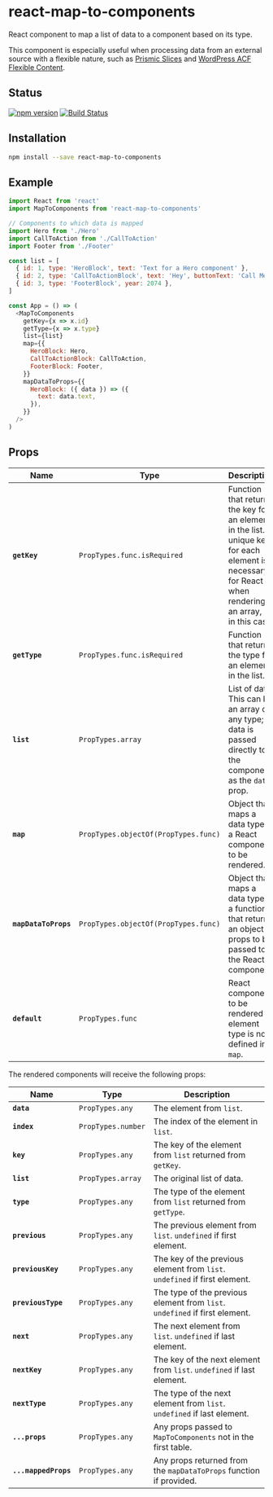 # react-map-to-components

React component to map a list of data to a component based on its type.

This component is especially useful when processing data from an external
source with a flexible nature, such as [Prismic
Slices](https://prismic.io/feature/dynamic-layout-content-components) and
[WordPress ACF Flexible
Content](https://www.advancedcustomfields.com/resources/flexible-content/).

## Status

[![npm version](https://badge.fury.io/js/react-map-to-components.svg)](http://badge.fury.io/js/react-map-to-components)
[![Build Status](https://travis-ci.com/angeloashmore/react-map-to-components.svg?branch=master)](https://travis-ci.com/angeloashmore/react-map-to-components)

## Installation

```sh
npm install --save react-map-to-components
```

## Example

```js
import React from 'react'
import MapToComponents from 'react-map-to-components'

// Components to which data is mapped
import Hero from './Hero'
import CallToAction from './CallToAction'
import Footer from './Footer'

const list = [
  { id: 1, type: 'HeroBlock', text: 'Text for a Hero component' },
  { id: 2, type: 'CallToActionBlock', text: 'Hey', buttonText: 'Call Me' },
  { id: 3, type: 'FooterBlock', year: 2074 },
]

const App = () => (
  <MapToComponents
    getKey={x => x.id}
    getType={x => x.type}
    list={list}
    map={{
      HeroBlock: Hero,
      CallToActionBlock: CallToAction,
      FooterBlock: Footer,
    }}
    mapDataToProps={{
      HeroBlock: ({ data }) => ({
        text: data.text,
      }),
    }}
  />
)
```

## Props

| Name                 | Type                                 | Description                                                                                                                                              |
| -------------------- | ------------------------------------ | -------------------------------------------------------------------------------------------------------------------------------------------------------- |
| **`getKey`**         | `PropTypes.func.isRequired`          | Function that returns the key for an element in the list. A unique key for each element is necessary for React when rendering an array, as in this case. |
| **`getType`**        | `PropTypes.func.isRequired`          | Function that returns the type for an element in the list.                                                                                               |
| **`list`**           | `PropTypes.array`                    | List of data. This can be an array of any type; data is passed directly to the component as the `data` prop.                                             |
| **`map`**            | `PropTypes.objectOf(PropTypes.func)` | Object that maps a data type to a React component to be rendered.                                                                                        |
| **`mapDataToProps`** | `PropTypes.objectOf(PropTypes.func)` | Object that maps a data type to a function that returns an object of props to be passed to the React component.                                          |
| **`default`**        | `PropTypes.func`                     | React component to be rendered if element type is not defined in `map`.                                                                                  |

The rendered components will receive the following props:

| Name                 | Type               | Description                                                                 |
| -------------------- | ------------------ | --------------------------------------------------------------------------- |
| **`data`**           | `PropTypes.any`    | The element from `list`.                                                    |
| **`index`**          | `PropTypes.number` | The index of the element in `list`.                                         |
| **`key`**            | `PropTypes.any`    | The key of the element from `list` returned from `getKey`.                  |
| **`list`**           | `PropTypes.array`  | The original list of data.                                                  |
| **`type`**           | `PropTypes.any`    | The type of the element from `list` returned from `getType`.                |
| **`previous`**       | `PropTypes.any`    | The previous element from `list`. `undefined` if first element.             |
| **`previousKey`**    | `PropTypes.any`    | The key of the previous element from `list`. `undefined` if first element.  |
| **`previousType`**   | `PropTypes.any`    | The type of the previous element from `list`. `undefined` if first element. |
| **`next`**           | `PropTypes.any`    | The next element from `list`. `undefined` if last element.                  |
| **`nextKey`**        | `PropTypes.any`    | The key of the next element from `list`. `undefined` if last element.       |
| **`nextType`**       | `PropTypes.any`    | The type of the next element from `list`. `undefined` if last element.      |
| **`...props`**       | `PropTypes.any`    | Any props passed to `MapToComponents` not in the first table.               |
| **`...mappedProps`** | `PropTypes.any`    | Any props returned from the `mapDataToProps` function if provided.          |
